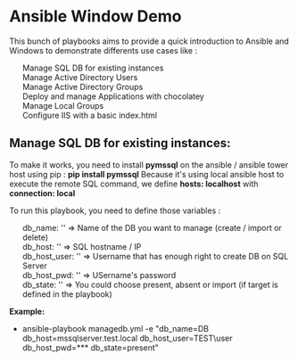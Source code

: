 <h1>Ansible Window Demo</h1>

<p>This bunch of playbooks aims to provide a quick introduction to Ansible and Windows to demonstrate differents use cases like :
  <ul style="list-style-type:none">
    <li>Manage SQL DB for existing instances</li>
    <li>Manage Active Directory Users</li>
    <li>Manage Active Directory Groups</li>
    <li>Deploy and manage Applications with chocolatey</li>
    <li>Manage Local Groups</li>
    <li>Configure IIS with a basic index.html</li>
  </ul>
</p>

<h2>Manage SQL DB for existing instances:</h2>
<p>To make it works, you need to install <b>pymssql</b> on the ansible / ansible tower host using pip : <b>pip install pymssql</b>
Because it's using local ansible host to execute the remote SQL command, we define <b>hosts: localhost</b> with <b>connection: local</b></p>
<p>To run this playbook, you need to define those variables :
<ul style="list-style-type:none">  
  <li>db_name: '' => Name of the DB you want to manage (create / import or delete)</li>
  <li>db_host: '' => SQL hostname / IP</li>
  <li>db_host_user: '' => Username that has enough right to create DB on SQL Server</li>
  <li>db_host_pwd: '' => USername's password</li>
  <li>db_state: '' => You could choose present, absent or import (if target is defined in the playbook)</li>
</ul>
</p>
<p><b>Example:</b>
  <ul>
    <li>ansible-playbook managedb.yml -e "db_name=DB db_host=mssqlserver.test.local db_host_user=TEST\user db_host_pwd=*** db_state=present"</li>
  </ul>
</p>

